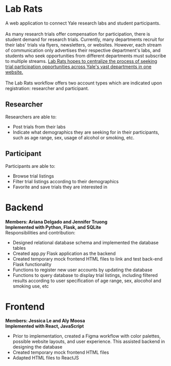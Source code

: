 # Lab Rats
A web application to connect Yale research labs and student participants. <br><br>
As many research trials offer compensation for participation, there is student demand for research trials. Currently, many departments recruit for their labs' trials via flyers, newsletters, or websites. However, each stream of communication only advertises their respective department's labs, and students who seek opportunities from different departments must subscribe to multiple streams. <u>Lab Rats hopes to centralize the process of seeking trial participation opportunities across Yale's vast departments in one website.</u><br><br>
The Lab Rats workflow offers two account types which are indicated upon registration: researcher and participant.

## Researcher
Researchers are able to:
<ul>
    <li>Post trials from their labs
    <li>Indicate what demographics they are seeking for in their participants, such as age range, sex, usage of alcohol or smoking, etc.
</ul>

## Participant
Participants are able to:
<ul>
    <li>Browse trial listings
    <li>Filter trial listings according to their demographics
    <li>Favorite and save trials they are interested in
</ul>

# Backend 
<strong>Members: Ariana Delgado and Jennifer Truong<br>
Implemented with Python, Flask, and SQLite</strong><br>
Responsibilities and contribution:
<ul>
    <li>Designed relational database schema and implemented the database tables
    <li>Created app.py Flask application as the backend
    <li>Created temporary mock frontend HTML files to link and test back-end Flask functionality
    <li>Functions to register new user accounts by updating the database
    <li>Functions to query database to display trial listings, including filtered results according to user specification of age range, sex, alocohol and smoking use, etc
</ul>

# Frontend 
<strong>Members: Jessica Le and Aly Moosa<br>
Implemented with React, JavaScript</strong><br>
<ul>
    <li>Prior to implementation, created a Figma workflow with color palettes, possible website layouts, and user experience. This assisted backend in designing the database
    <li>Created temporary mock frontend HTML files
    <li>Adapted HTML files to ReactJS
</ul>
